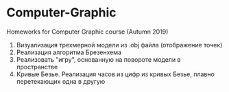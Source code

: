 # Computer-Graphic
Homeworks for Computer Graphic course (Autumn 2019)

1. Визуализация трехмерной модели из .obj файла (отображение точек)
2. Реализация алгоритма Брезенхема
3. Реализовать "игру", основанную на повороте модели в пространстве
4. Кривые Безье. Реализация часов из цифр из кривых Безье, плавно перетекающих одна в другую 
